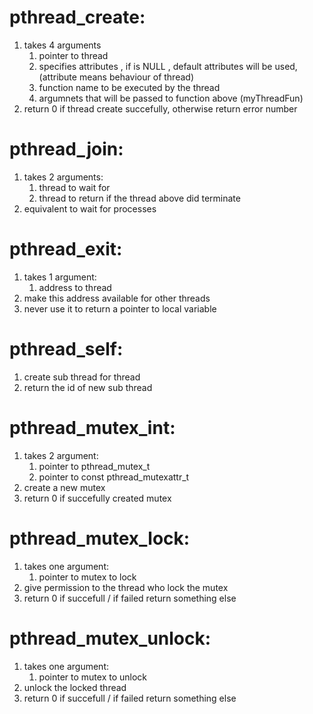 # pthread_create:
   1. takes 4 arguments
      1. pointer to thread
      2. specifies attributes , if is NULL , default attributes will be used, (attribute means behaviour of thread)
      3. function name to be executed by the thread 
      4. argumnets that will be passed to function above (myThreadFun)
   2. return 0 if thread create succefully, otherwise return error number

# pthread_join:
   1. takes 2 arguments:
      1. thread to wait for
      2. thread to return if the thread above did terminate
   2. equivalent to wait for processes

# pthread_exit: 
   1. takes 1 argument:
      1. address to thread
   2. make this address available for other threads
   3. never use it to return a pointer to local variable

# pthread_self:
   1. create sub thread for thread
   2. return the id of new sub thread

# pthread_mutex_int:
   1. takes 2 argument:
      1. pointer to pthread_mutex_t
      2. pointer to const pthread_mutexattr_t
   2. create a new mutex
   3. return 0 if succefully created mutex

#  pthread_mutex_lock:
   1. takes one argument:
      1. pointer to mutex to lock
   2. give permission to the thread who lock the mutex
   3. return 0 if succefull / if failed return something else

# pthread_mutex_unlock:
   1. takes one argument:
      1. pointer to mutex to unlock
   2. unlock the locked thread
   3. return 0 if succefull / if failed return something else
